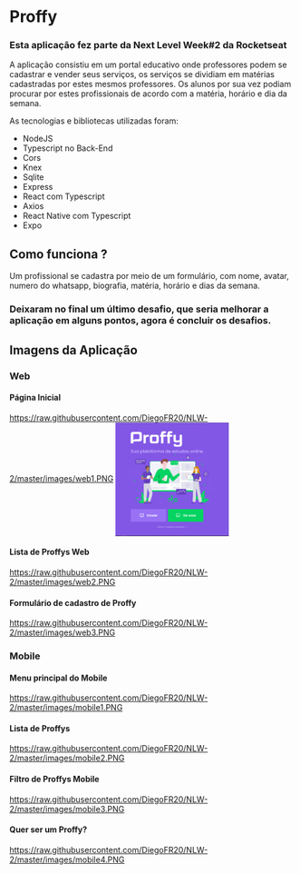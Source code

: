 # Proffy
### Esta aplicação fez parte da Next Level Week#2 da Rocketseat

A aplicação consistiu em um portal educativo onde professores podem se cadastrar e vender seus serviços, os serviços se dividiam em matérias cadastradas por estes mesmos professores. Os alunos por sua vez podiam procurar por estes profissionais de acordo com a matéria, horário e dia da semana.

As tecnologias e bibliotecas utilizadas foram:
- NodeJS
- Typescript no Back-End
- Cors
- Knex
- Sqlite
- Express
- React com Typescript
- Axios
- React Native com Typescript
- Expo

## Como funciona ?
Um profissional se cadastra por meio de um formulário, com nome, avatar, numero do whatsapp, biografia, matéria, horário e dias da semana.

### Deixaram no final um último desafio, que seria melhorar a aplicação em alguns pontos, agora é concluir os desafios.

## Imagens da Aplicação
### Web
#### Página Inicial
https://raw.githubusercontent.com/DiegoFR20/NLW-2/master/images/web1.PNG
<img align="center" width="200" height="200" src="/images/web1.PNG">

#### Lista de Proffys Web
https://raw.githubusercontent.com/DiegoFR20/NLW-2/master/images/web2.PNG

#### Formulário de cadastro de Proffy
https://raw.githubusercontent.com/DiegoFR20/NLW-2/master/images/web3.PNG

### Mobile
#### Menu principal do Mobile
https://raw.githubusercontent.com/DiegoFR20/NLW-2/master/images/mobile1.PNG

#### Lista de Proffys
https://raw.githubusercontent.com/DiegoFR20/NLW-2/master/images/mobile2.PNG

#### Filtro de Proffys Mobile
https://raw.githubusercontent.com/DiegoFR20/NLW-2/master/images/mobile3.PNG

#### Quer ser um Proffy?
https://raw.githubusercontent.com/DiegoFR20/NLW-2/master/images/mobile4.PNG
